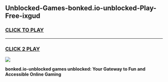 
## Unblocked-Games-bonked.io-unblocked-Play-Free-ixgud
<h3>
<a href="https://premium76.site?title=bonked.io-unblocked&ref=12A">CLICK TO PLAY</a></h3>
<hr>

<h3>
<a href="https://premium76.site?title=bonked.io-unblocked&ref=12A">CLICK 2 PLAY</a>
  
</h3>

<a href="https://premium76.site?title=bonked.io-unblocked&ref=12A"><img src="https://clearcache.store/games.png"></a>


**bonked.io-unblocked games unblocked: Your Gateway to Fun and Accessible Online Gaming**
